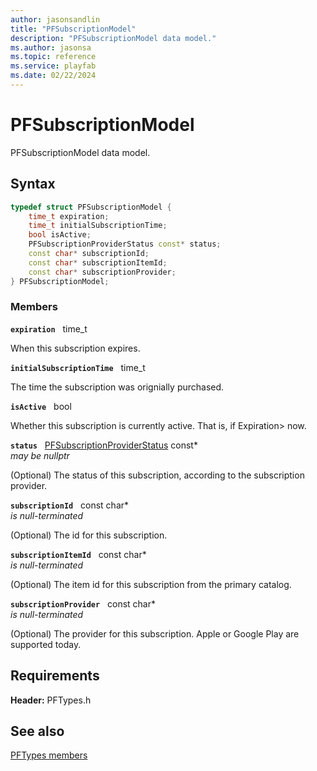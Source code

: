 ```yaml
---
author: jasonsandlin
title: "PFSubscriptionModel"
description: "PFSubscriptionModel data model."
ms.author: jasonsa
ms.topic: reference
ms.service: playfab
ms.date: 02/22/2024
---
```


# PFSubscriptionModel  

PFSubscriptionModel data model.  

## Syntax  
  
```cpp
typedef struct PFSubscriptionModel {  
    time_t expiration;  
    time_t initialSubscriptionTime;  
    bool isActive;  
    PFSubscriptionProviderStatus const* status;  
    const char* subscriptionId;  
    const char* subscriptionItemId;  
    const char* subscriptionProvider;  
} PFSubscriptionModel;  
```
  
### Members  
  
**`expiration`** &nbsp; time_t  
  
When this subscription expires.
  
**`initialSubscriptionTime`** &nbsp; time_t  
  
The time the subscription was orignially purchased.
  
**`isActive`** &nbsp; bool  
  
Whether this subscription is currently active. That is, if Expiration&gt; now.
  
**`status`** &nbsp; [PFSubscriptionProviderStatus](../enums/pfsubscriptionproviderstatus.md) const*  
*may be nullptr*  
  
(Optional) The status of this subscription, according to the subscription provider.
  
**`subscriptionId`** &nbsp; const char*  
*is null-terminated*  
  
(Optional) The id for this subscription.
  
**`subscriptionItemId`** &nbsp; const char*  
*is null-terminated*  
  
(Optional) The item id for this subscription from the primary catalog.
  
**`subscriptionProvider`** &nbsp; const char*  
*is null-terminated*  
  
(Optional) The provider for this subscription. Apple or Google Play are supported today.
  
  
## Requirements  
  
**Header:** PFTypes.h
  
## See also  
[PFTypes members](../pftypes_members.md)  

  
  
